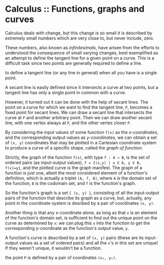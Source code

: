 # Calculus :: Functions, graphs and curves

Calculus deals with change, but this change is so small it is described by extremely small numbers which are very close to, but never include, zero.

These numbers, also known as *infinitesimals*, have arisen from the efforts to understood the consequence of small varying changes, best exemplified as an attempt to define the tangent line for a given point on a curve. This is a difficult task since two points are generally required to define a line.




to define a tangent line (or any line in general) when all you have is a single point.

A secant line is easily defined since it intersects a curve at two points, but a tangent line has only a single point in common with a curve. 


However, it turned out it can be done with the help of secant lines. The point on a curve for which we want to find the tangent line, `P`, becomes a fixed point for secant lines. We can draw a secant line that intersects the curve at `P` and another arbitrary point. Then we can draw another secant line, with one vertex always at `P`, and the other vertex closer `P`.

By considering the input values of some function `f(x)` as the *x-coordinates*, and the corresponding output values as *y-coordinates*, we can obtain a set of `(x, y)` coordinates that may be plotted in a Cartesian coordinate system to produce a curve of a specific shape, called the *graph of function*.

Strictly, the graph of the function `f(x)`, with type `f : A → B`, is the set of ordered pairs (as input-output values), `f = {(x,y) | x ∈ A, y ∈ B, f(x)=y}`, and the plotted curve is the graph manifest. The graph of a function is just one, albeit the most considered element of a function's definition, which is actually a triplet `(A, f, B)`, where `A` is the domain set of the function, `B` is the codomain set, and `f` is the function's graph.

So the function's graph is a set `{ (x, y) }`, consisting of all the input-output pairs of the function that describe its graph as a curve, but, actually, any point in the coordinate system is desribed by a pair of coordinates `(x, y)`.

Another thing is that any x-coordinate alone, as long as that `x` is an element of the function's domain set, is sufficient to find out the unique point on the curve as determined by `x`: we can plug this `x` into the function to get the corresponding y-coordinate as the function's output value, `y`. 

A function's curve is described by a set of `(x, y)` pairs (these are its input-output values as a set of ordered pairs) and all the `x`'s in this set are unique! If they weren't unique, it wouldn't be a function.


the point `P` is defined by a pair of coordinates `(x₀, y₀)`.
